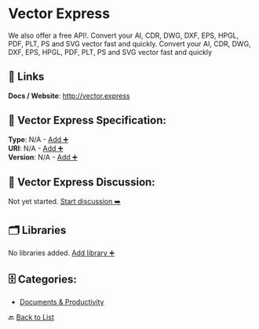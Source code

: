 # Vector Express

We also offer a free API!.  Convert your AI, CDR, DWG, DXF, EPS, HPGL, PDF, PLT, PS and SVG vector fast and quickly. Convert your AI, CDR, DWG, DXF, EPS, HPGL, PDF, PLT, PS and SVG vector fast and quickly

##  🔗 Links
**Docs / Website**: http://vector.express

## 🧬 Vector Express Specification:
**Type**: N/A - [Add ➕](https://github.com/apis-list/apis-list/edit/main/apis.yaml#L21459)  
**URI**: N/A - [Add ➕](https://github.com/apis-list/apis-list/edit/main/apis.yaml#L21459)  
**Version**: N/A - [Add ➕](https://github.com/apis-list/apis-list/edit/main/apis.yaml#L21459)

## 💬 Vector Express Discussion:
Not yet started. [Start discussion ➡️](https://github.com/apis-list/apis-list/discussions/new)

## 🗂️ Libraries

No libraries added. [Add library ➕](https://github.com/apis-list/apis-list/edit/main/apis.yaml#L21459)    


## 🗄️ Categories:
- [Documents & Productivity](https://github.com/apis-list/apis-list#documents--productivity-)

🔙  [Back to List](https://github.com/apis-list/apis-list)
